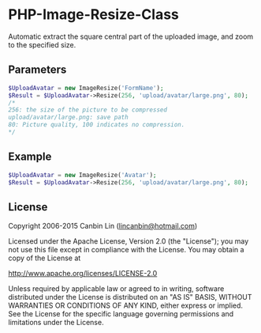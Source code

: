 PHP-Image-Resize-Class
======================
Automatic extract the square central part of the uploaded image, and zoom to the specified size.

Parameters
------------
```php
$UploadAvatar = new ImageResize('FormName');
$Result = $UploadAvatar->Resize(256, 'upload/avatar/large.png', 80);
/*
256: the size of the picture to be compressed
upload/avatar/large.png: save path
80: Picture quality, 100 indicates no compression. 
*/
```

Example
------------
```php
$UploadAvatar = new ImageResize('Avatar');
$Result = $UploadAvatar->Resize(256, 'upload/avatar/large.png', 80);
```

License
------------
Copyright 2006-2015 Canbin Lin (lincanbin@hotmail.com)

Licensed under the Apache License, Version 2.0 (the "License");
you may not use this file except in compliance with the License.
You may obtain a copy of the License at

   http://www.apache.org/licenses/LICENSE-2.0

Unless required by applicable law or agreed to in writing, software
distributed under the License is distributed on an "AS IS" BASIS,
WITHOUT WARRANTIES OR CONDITIONS OF ANY KIND, either express or implied.
See the License for the specific language governing permissions and
limitations under the License.